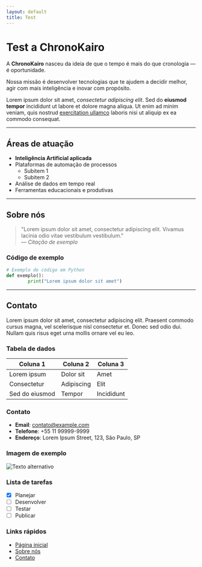 ```yaml
---
layout: default
title: Test
---
```


# Test a ChronoKairo

A **ChronoKairo** nasceu da ideia de que o tempo é mais do que cronologia — é oportunidade.

Nossa missão é desenvolver tecnologias que te ajudem a decidir melhor, agir com mais inteligência e inovar com propósito.

Lorem ipsum dolor sit amet, *consectetur adipiscing elit*. Sed do **eiusmod tempor** incididunt ut labore et dolore magna aliqua. Ut enim ad minim veniam, quis nostrud [exercitation ullamco](https://example.com) laboris nisi ut aliquip ex ea commodo consequat.

---

## Áreas de atuação

- **Inteligência Artificial aplicada**
- Plataformas de automação de processos
    - Subitem 1
    - Subitem 2
- Análise de dados em tempo real
- Ferramentas educacionais e produtivas

---

## Sobre nós

> "Lorem ipsum dolor sit amet, consectetur adipiscing elit. Vivamus lacinia odio vitae vestibulum vestibulum."  
> — *Citação de exemplo*

### Código de exemplo

```python
# Exemplo de código em Python
def exemplo():
        print("Lorem ipsum dolor sit amet")
```

---

## Contato

Lorem ipsum dolor sit amet, consectetur adipiscing elit. Praesent commodo cursus magna, vel scelerisque nisl consectetur et. Donec sed odio dui. Nullam quis risus eget urna mollis ornare vel eu leo.

### Tabela de dados

| Coluna 1         | Coluna 2         | Coluna 3         |
|-------------------|------------------|------------------|
| Lorem ipsum       | Dolor sit        | Amet             |
| Consectetur       | Adipiscing       | Elit             |
| Sed do eiusmod    | Tempor           | Incididunt       |

### Contato

- **Email**: contato@example.com  
- **Telefone**: +55 11 99999-9999  
- **Endereço**: Lorem Ipsum Street, 123, São Paulo, SP  

### Imagem de exemplo

![Texto alternativo](https://via.placeholder.com/150 "Exemplo de imagem")

### Lista de tarefas

- [x] Planejar  
- [ ] Desenvolver  
- [ ] Testar  
- [ ] Publicar  

### Links rápidos

- [Página inicial](#)  
- [Sobre nós](#)  
- [Contato](#)  
